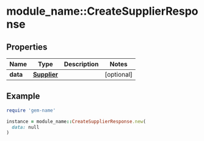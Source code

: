 # module_name::CreateSupplierResponse

## Properties

| Name | Type | Description | Notes |
| ---- | ---- | ----------- | ----- |
| **data** | [**Supplier**](Supplier.md) |  | [optional] |

## Example

```ruby
require 'gem-name'

instance = module_name::CreateSupplierResponse.new(
  data: null
)
```

